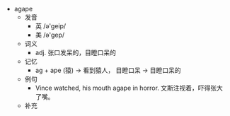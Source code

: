 - agape
  - 发音
    - 英 /ə'geip/
    - 美 /ə'ɡep/
  - 词义
    - adj. 张口发呆的，目瞪口呆的
  - 记忆
    - ag + ape (猿) → 看到猿人， 目瞪口呆 → 目瞪口呆的
  - 例句
    - Vince watched, his mouth agape in horror. 文斯注视着，吓得张大了嘴。
  - 补充